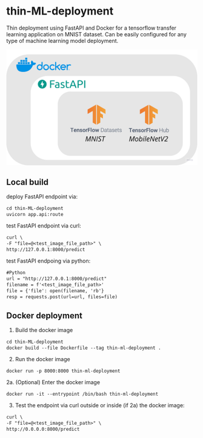 # thin-ML-deployment
Thin deployment using FastAPI and Docker for a tensorflow transfer learning application on MNIST dataset. Can be easily configured for any type of machine learning model deployment.

![](/docs/architecture.png)

## Local build  
deploy FastAPI endpoint via:  
```
cd thin-ML-deployment  
uvicorn app.api:route   
```

test FastAPI endpoint via curl:  
```
curl \  
-F "file=@<test_image_file_path>" \  
http://127.0.0.1:8000/predict  
```

test FastAPI endpoing via python:  
```
#Python
url = "http://127.0.0.1:8000/predict"
filename = f'<test_image_file_path>'
file = {'file': open(filename, 'rb'}
resp = requests.post(url=url, files=file)
```

## Docker deployment 
1. Build the docker image 
``` 
cd thin-ML-deployment
docker build --file Dockerfile --tag thin-ml-deployment . 
```
2. Run the docker image
```
docker run -p 8000:8000 thin-ml-deployment
```
2a. (Optional) Enter the docker image
```
docker run -it --entrypoint /bin/bash thin-ml-deployment
```

3. Test the endpoint via curl outside or inside (if 2a) the docker image:
```
curl \  
-F "file=@<test_image_file_path>" \  
http://0.0.0.0:8000/predict
```
